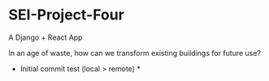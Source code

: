 # SEI-Project-Four
A Django + React App

In an age of waste, how can we transform existing buildings for future use? 

* Initial commit test (local > remote) *
